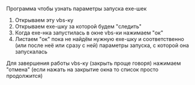 Программа чтобы узнать параметры запуска exe-шек

1. Открываем эту vbs-ку
2. Открываем exe-шку за которой будем "следить"
3. Когда exe-нка запустилась в окне vbs-ки нажимаем "ок"
4. Листаем "ок" пока не найдём нужную exe-шку и соответственно (или после неё или сразу с ней) параметры запуска, с которой она запускалась

Для завершения работы vbs-ку (закрыть проще говоря) нажимаем "отмена" (если нажать на закрытие окна то список просто продолжится)
